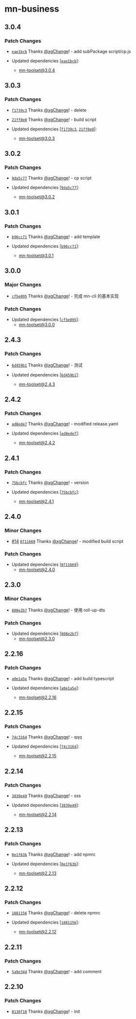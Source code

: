 # mn-business

## 3.0.4

### Patch Changes

- [`eae1bcb`](https://github.com/xgChange/monorepo-test/commit/eae1bcb1f045a4dab394df3729bdba4432a34d9f) Thanks [@xgChange](https://github.com/xgChange)! - add subPackage script/cp.js

- Updated dependencies [[`eae1bcb`](https://github.com/xgChange/monorepo-test/commit/eae1bcb1f045a4dab394df3729bdba4432a34d9f)]:
  - mn-toolset@3.0.4

## 3.0.3

### Patch Changes

- [`f1739c3`](https://github.com/xgChange/monorepo-test/commit/f1739c3d603b878bd9b13e1d885b9cc36f482408) Thanks [@xgChange](https://github.com/xgChange)! - delete

- [`21ff0e0`](https://github.com/xgChange/monorepo-test/commit/21ff0e02c53ef23368aeb977bf39084979e49c66) Thanks [@xgChange](https://github.com/xgChange)! - build script

- Updated dependencies [[`f1739c3`](https://github.com/xgChange/monorepo-test/commit/f1739c3d603b878bd9b13e1d885b9cc36f482408), [`21ff0e0`](https://github.com/xgChange/monorepo-test/commit/21ff0e02c53ef23368aeb977bf39084979e49c66)]:
  - mn-toolset@3.0.3

## 3.0.2

### Patch Changes

- [`9da5c77`](https://github.com/xgChange/monorepo-test/commit/9da5c7798297166a5ee6c55490191027767dd652) Thanks [@xgChange](https://github.com/xgChange)! - cp script

- Updated dependencies [[`9da5c77`](https://github.com/xgChange/monorepo-test/commit/9da5c7798297166a5ee6c55490191027767dd652)]:
  - mn-toolset@3.0.2

## 3.0.1

### Patch Changes

- [`b96cc71`](https://github.com/xgChange/monorepo-test/commit/b96cc7143c776ff3dd3326fe0badc0547a1022be) Thanks [@xgChange](https://github.com/xgChange)! - add template

- Updated dependencies [[`b96cc71`](https://github.com/xgChange/monorepo-test/commit/b96cc7143c776ff3dd3326fe0badc0547a1022be)]:
  - mn-toolset@3.0.1

## 3.0.0

### Major Changes

- [`cf5e095`](https://github.com/xgChange/monorepo-test/commit/cf5e095af621b479663e589783237cff147b2ce7) Thanks [@xgChange](https://github.com/xgChange)! - 完成 mn-cli 的基本实现

### Patch Changes

- Updated dependencies [[`cf5e095`](https://github.com/xgChange/monorepo-test/commit/cf5e095af621b479663e589783237cff147b2ce7)]:
  - mn-toolset@3.0.0

## 2.4.3

### Patch Changes

- [`6d459b1`](https://github.com/xgChange/monorepo-test/commit/6d459b185d77f322b02f10b885c5ca22814e7da7) Thanks [@xgChange](https://github.com/xgChange)! - 测试

- Updated dependencies [[`6d459b1`](https://github.com/xgChange/monorepo-test/commit/6d459b185d77f322b02f10b885c5ca22814e7da7)]:
  - mn-toolset@2.4.3

## 2.4.2

### Patch Changes

- [`ad8ede7`](https://github.com/xgChange/monorepo-test/commit/ad8ede709e62457e6c2bb4f0269efb2289415810) Thanks [@xgChange](https://github.com/xgChange)! - modified release.yaml

- Updated dependencies [[`ad8ede7`](https://github.com/xgChange/monorepo-test/commit/ad8ede709e62457e6c2bb4f0269efb2289415810)]:
  - mn-toolset@2.4.2

## 2.4.1

### Patch Changes

- [`75bcbfc`](https://github.com/xgChange/monorepo-test/commit/75bcbfc78722456ab287826a653f819924697124) Thanks [@xgChange](https://github.com/xgChange)! - version

- Updated dependencies [[`75bcbfc`](https://github.com/xgChange/monorepo-test/commit/75bcbfc78722456ab287826a653f819924697124)]:
  - mn-toolset@2.4.1

## 2.4.0

### Minor Changes

- [#14](https://github.com/xgChange/monorepo-test/pull/14) [`0711669`](https://github.com/xgChange/monorepo-test/commit/0711669c79648c7f5150131cc025b46e7ec29ea8) Thanks [@xgChange](https://github.com/xgChange)! - modified build script

### Patch Changes

- Updated dependencies [[`0711669`](https://github.com/xgChange/monorepo-test/commit/0711669c79648c7f5150131cc025b46e7ec29ea8)]:
  - mn-toolset@2.4.0

## 2.3.0

### Minor Changes

- [`808e2b7`](https://github.com/xgChange/monorepo-test/commit/808e2b745314e7a548f246ec72ccad1e667e561e) Thanks [@xgChange](https://github.com/xgChange)! - 使用 roll-up-dts

### Patch Changes

- Updated dependencies [[`808e2b7`](https://github.com/xgChange/monorepo-test/commit/808e2b745314e7a548f246ec72ccad1e667e561e)]:
  - mn-toolset@2.3.0

## 2.2.16

### Patch Changes

- [`a0e1a5e`](https://github.com/xgChange/monorepo-test/commit/a0e1a5ed1a8b79796cdf17a6167d6cc429a13387) Thanks [@xgChange](https://github.com/xgChange)! - add build typescript

- Updated dependencies [[`a0e1a5e`](https://github.com/xgChange/monorepo-test/commit/a0e1a5ed1a8b79796cdf17a6167d6cc429a13387)]:
  - mn-toolset@2.2.16

## 2.2.15

### Patch Changes

- [`74c3164`](https://github.com/xgChange/monorepo-test/commit/74c3164794aeca69a5217661317ac751f20435ed) Thanks [@xgChange](https://github.com/xgChange)! - qqq

- Updated dependencies [[`74c3164`](https://github.com/xgChange/monorepo-test/commit/74c3164794aeca69a5217661317ac751f20435ed)]:
  - mn-toolset@2.2.15

## 2.2.14

### Patch Changes

- [`3839e49`](https://github.com/xgChange/monorepo-test/commit/3839e493c0d6379df7a6d3d2d65f74f2be87dffc) Thanks [@xgChange](https://github.com/xgChange)! - sss

- Updated dependencies [[`3839e49`](https://github.com/xgChange/monorepo-test/commit/3839e493c0d6379df7a6d3d2d65f74f2be87dffc)]:
  - mn-toolset@2.2.14

## 2.2.13

### Patch Changes

- [`0e1f63b`](https://github.com/xgChange/monorepo-test/commit/0e1f63b43f290212221a2d99edff7084cc8cd889) Thanks [@xgChange](https://github.com/xgChange)! - add npmrc

- Updated dependencies [[`0e1f63b`](https://github.com/xgChange/monorepo-test/commit/0e1f63b43f290212221a2d99edff7084cc8cd889)]:
  - mn-toolset@2.2.13

## 2.2.12

### Patch Changes

- [`1881156`](https://github.com/xgChange/monorepo-test/commit/188115637729c6f4893cafd689213b43454ea99b) Thanks [@xgChange](https://github.com/xgChange)! - delete npmrc

- Updated dependencies [[`1881156`](https://github.com/xgChange/monorepo-test/commit/188115637729c6f4893cafd689213b43454ea99b)]:
  - mn-toolset@2.2.12

## 2.2.11

### Patch Changes

- [`5a9e344`](https://github.com/xgChange/monorepo-test/commit/5a9e344a3f87416c6bf500b5bbeb55d1c6374fda) Thanks [@xgChange](https://github.com/xgChange)! - add comment

## 2.2.10

### Patch Changes

- [`8130f18`](https://github.com/xgChange/monorepo-test/commit/8130f18f648e4c0c7f74e20aa126fda4bae2be7b) Thanks [@xgChange](https://github.com/xgChange)! - init
